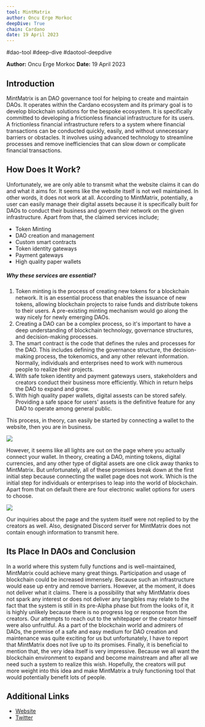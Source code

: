 ```yaml
---
tool: MintMatrix
author: Oncu Erge Morkoc
deepDive: True
chain: Cardano
date: 19 April 2023
---
```


#dao-tool #deep-dive #daotool-deepdive

**Author:** Oncu Erge Morkoc
**Date:** 19 April 2023

## Introduction

MintMatrix is an DAO governance tool for helping to create and maintain DAOs. It operates within the Cardano ecosystem and its primary goal is to develop blockchain solutions for the bespoke ecosystem. It is specifically committed to developing a frictionless financial infrastructure for its users. 
A frictionless financial infrastructure refers to a system where financial transactions can be conducted quickly, easily, and without unnecessary barriers or obstacles. It involves using advanced technology to streamline processes and remove inefficiencies that can slow down or complicate financial transactions.

## How Does It Work?

Unfortunately, we are only able to transmit what the website claims it can do and what it aims for. It seems like the website itself is not well maintained. In other words, it does not work at all. 
According to MintMatrix, potentially, a user can easily manage their digital assets because it is specifically built for DAOs to conduct their business and govern their network on the given infrastructure. Apart from that, the claimed services include;
* Token Minting
* DAO creation and management
* Custom smart contracts
* Token identity gateways
* Payment gateways
* High quality paper wallets

##### Why these services are essential?

1. Token minting is the process of creating new tokens for a blockchain network. It is an essential process that enables the issuance of new tokens, allowing blockchain projects to raise funds and distribute tokens to their users. A pre-existing minting mechanism would go along the way nicely for newly emerging DAOs.
2. Creating a DAO can be a complex process, so it's important to have a deep understanding of blockchain technology, governance structures, and decision-making processes.
3. The smart contract is the code that defines the rules and processes for the DAO. This includes defining the governance structure, the decision-making process, the tokenomics, and any other relevant information. Normally, individuals and enterprises need to work with numerous people to realize their projects.
4. With safe token identity and payment gateways users, stakeholders and creators conduct their business more efficiently. Which in return helps the DAO to expand and grow.
5. With high quality paper wallets, digital assests can be stored safely. Providing a safe space for users' assets is the definitive feature for any DAO to operate among general public.


This process, in theory, can easily be started by connecting a wallet to the website, then you are in business.

![](https://i.imgur.com/iLFd2Ar.png)

However, it seems like all lights are out on the page where you actually connect your wallet. In theory, creating a DAO, minting tokens, digital currencies, and any other type of digital assets are one click away thanks to MintMatrix. But unfortunately, all of these promises break down at the first initial step because connecting the wallet page does not work. Which is the initial step for individuals or enterprises to leap into the world of blockchain. Apart from that on default there are four electronic wallet options for users to choose.

![](https://i.imgur.com/GYHLnQ5.png)


Our inquiries about the page and the system itself were not replied to by the creators as well. Also, designated Discord server for MintMatrix does not contain enough information to transmit here.

## Its Place In DAOs and Conclusion

In a world where this system fully functions and is well-maintained, MintMatrix could achieve many great things. Participation and usage of blockchain could be increased immensely. Because such an infrastructure would ease up entry and remove barriers. However, at the moment, it does not deliver what it claims. There is a possibility that why MintMatrix does not spark any interest or does not deliver any tangibles may relate to the fact that the system is still in its pre-Alpha phase but from the looks of it, it is highly unlikely because there is no progress log or response from the creators. 
Our attempts to reach out to the whitepaper or the creator himself were also unfruitful. As a part of the blockchain world and admirers of DAOs, the premise of a safe and easy medium for DAO creation and maintenance was quite exciting for us but unfortunately, I have to report that MintMatrix does not live up to its promises. 
Finally, it is beneficial to mention that, the very idea itself is very impressive. Because we all want the blockchain environment to expand and become mainstream and after all we need such a system to realize this wish. Hopefully, the creators will put more weight into this idea and make MintMatrix a truly functioning tool that would potentially benefit lots of people.

## Additional Links

- [Website](https://www.mintmatrix.io/)
- [Twitter](https://twitter.com/MintMatrix_io)